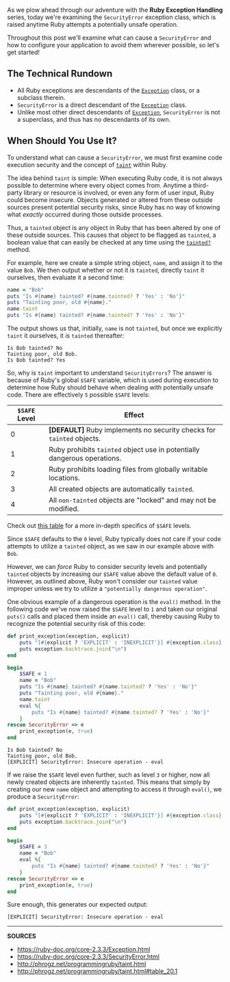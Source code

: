 As we plow ahead through our adventure with the __Ruby Exception Handling__ series, today we're examining the `SecurityError` exception class, which is raised anytime Ruby attempts a potentially unsafe operation.

Throughout this post we'll examine what can cause a `SecurityError` and how to configure your application to avoid them wherever possible, so let's get started!

## The Technical Rundown

- All Ruby exceptions are descendants of the [`Exception`] class, or a subclass therein.
- `SecurityError` is a direct descendant of the [`Exception`] class.
- Unlike most other direct descendants of [`Exception`], `SecurityError` is not a superclass, and thus has no descendants of its own.

## When Should You Use It?

To understand what can cause a `SecurityError`, we must first examine code execution security and the concept of [`taint`](https://en.wikipedia.org/wiki/Taint_checking) within Ruby.

The idea behind `taint` is simple: When executing Ruby code, it is not always possible to determine where every object comes from.  Anytime a third-party library or resource is involved, or even any form of user input, Ruby could become insecure.  Objects generated or altered from these outside sources present potential security risks, since Ruby has no way of knowing what _exactly_ occurred during those outside processes.

Thus, a `tainted` object is any object in Ruby that has been altered by one of these outside sources.  This causes that object to be flagged as `tainted`, a boolean value that can easily be checked at any time using the [`tainted?`](http://ruby-doc.org/core-2.3.3/Object.html#method-i-tainted-3F) method.

For example, here we create a simple string object, `name`, and assign it to the value `Bob`.  We then output whether or not it is `tainted`, directly `taint` it ourselves, then evaluate it a second time:

```ruby
name = "Bob"
puts "Is #{name} tainted? #{name.tainted? ? 'Yes' : 'No'}"
puts "Tainting poor, old #{name}."
name.taint
puts "Is #{name} tainted? #{name.tainted? ? 'Yes' : 'No'}"
```

The output shows us that, initially, `name` is not `tainted`, but once we explicitly `taint` it ourselves, it _is_ `tainted` thereafter:

```
Is Bob tainted? No
Tainting poor, old Bob.
Is Bob tainted? Yes
```

So, why is `taint` important to understand `SecurityErrors`?  The answer is because of Ruby's global `$SAFE` variable, which is used during execution to determine how Ruby should behave when dealing with potentially unsafe code.  There are effectively `5` possible `$SAFE` levels:

| `$SAFE` Level | Effect |
| --- | --- |
| 0 | __[DEFAULT]__ Ruby implements no security checks for `tainted` objects. |
| 1 | Ruby prohibits `tainted` object use in potentially dangerous operations. |
| 2 | Ruby prohibits loading files from globally writable locations. |
| 3 | All created objects are automatically `tainted`. |
| 4 | All `non-tainted` objects are "locked" and may not be modified. |

Check out [this table](http://phrogz.net/programmingruby/taint.html#table_20.1) for a more in-depth specifics of `$SAFE` levels.

Since `$SAFE` defaults to the `0` level, Ruby typically does not care if your code attempts to utilize a `tainted` object, as we saw in our example above with `Bob`.

However, we can _force_ Ruby to consider security levels and potentially `tainted` objects by increasing our `$SAFE` value above the default value of `0`.  However, as outlined above, Ruby won't consider our `tainted` value improper unless we try to utilize a `"potentially dangerous operation"`.  

One obvious example of a dangerous operation is the `eval()` method.  In the following code we've now raised the `$SAFE` level to `1` and taken our original `puts()` calls and placed them inside an `eval()` call, thereby causing Ruby to recognize the potential security risk of this code:

```ruby
def print_exception(exception, explicit)
    puts "[#{explicit ? 'EXPLICIT' : 'INEXPLICIT'}] #{exception.class}: #{exception.message}"
    puts exception.backtrace.join("\n")
end

begin
    $SAFE = 1
    name = "Bob"
    puts "Is #{name} tainted? #{name.tainted? ? 'Yes' : 'No'}"
    puts "Tainting poor, old #{name}."
    name.taint
    eval %{
        puts "Is #{name} tainted? #{name.tainted? ? 'Yes' : 'No'}"
    }
rescue SecurityError => e
    print_exception(e, true)
end
```

```
Is Bob tainted? No
Tainting poor, old Bob.
[EXPLICIT] SecurityError: Insecure operation - eval
```

If we raise the `$SAFE` level even further, such as level `3` or higher, now all newly created objects are inherently `tainted`.  This means that simply by creating our new `name` object and attempting to access it through `eval()`, we produce a `SecurityError`:

```ruby
def print_exception(exception, explicit)
    puts "[#{explicit ? 'EXPLICIT' : 'INEXPLICIT'}] #{exception.class}: #{exception.message}"
    puts exception.backtrace.join("\n")
end

begin
    $SAFE = 3
    name = "Bob"
    eval %{
        puts "Is #{name} tainted? #{name.tainted? ? 'Yes' : 'No'}"
    }
rescue SecurityError => e
    print_exception(e, true)
end
```

Sure enough, this generates our expected output:

```
[EXPLICIT] SecurityError: Insecure operation - eval
```

[`Exception`]: https://ruby-doc.org/core-2.3.3/Exception.html
[`gets`]: https://ruby-doc.org/core-2.3.3/Kernel.html#method-i-gets

---

__SOURCES__

- https://ruby-doc.org/core-2.3.3/Exception.html
- https://ruby-doc.org/core-2.3.3/SecurityError.html
- http://phrogz.net/programmingruby/taint.html
- http://phrogz.net/programmingruby/taint.html#table_20.1
